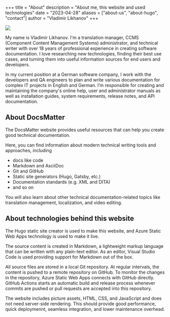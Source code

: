+++
title = "About"
description = "About me, this website and used technologies"
date = "2023-04-28"
aliases = ["about-us", "about-hugo", "contact"]
author = "Vladimir Likhanov"
+++

![](/images/avatar.png)

My name is Vladimir Likhanov. I'm a translation manager, CCMS (Component Content Management Systems) administrator, and technical writer with over 18 years of professional experience in creating software documentation. I love researching new technologies, finding their best use cases, and turning them into useful information sources for end users and developers.

In my current position at a German software company, I work with the developers and QA engineers to plan and write various documentation for complex IT projects in English and German.
I’m responsible for creating and maintaining the company's online help, user and administrator manuals as well as installation guides, system requirements, release notes, and API documentation.

## About DocsMatter

The DocsMatter website provides useful resources that can help you create good technical documentation.

Here, you can find information about modern technical writing tools and approaches, including

* docs like code
* Markdown and AsciiDoc
* Git and GitHub
* Static site generators (Hugo, Gatsby, etc.)
* Documentation standards (e.g. XML and DITA)
* and so on

You will also learn about other technical documentation-related topics like translation management, localization, and video editing.

## About technologies behind this website

The Hugo static site creator is used to make this website, and Azure Static Web Apps technology is used to make it live.

The source content is created in Markdown, a lightweight markup language that can be written with any plain-text editor. As an editor, Visual Studio Code is used providing support for Markdown out of the box.

All source files are stored in a local Git repository. At regular intervals, the content is pushed to a remote repository on GitHub. To monitor the changes in the repository, Azure Static Web Apps connects with GitHub directly. GitHub Actions starts an automatic build and release process whenever commits are pushed or pull requests are accepted into this repository. 

The website includes picture assets, HTML, CSS, and JavaScript and does not need server-side rendering. This should provide good performance, quick deploymennt, seamless integration, and lower maintenance overhead.